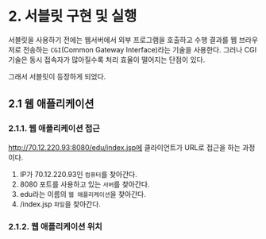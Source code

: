 # 2. 서블릿 구현 및 실행
서블릿을 사용하기 전에는 웹서버에서 외부 프로그램을 호출하고 수행 결과를 웹 브라우저로 전송하는 `CGI`(Common Gateway Interface)라는 기술을 사용한다.
그러나 CGI 기술은 동시 접속자가 많아질수록 처리 효율이 떨어지는 단점이 있다.

그래서 서블릿이 등장하게 되었다.

## 2.1 웹 애플리케이션
### 2.1.1. 웹 애플리케이션 접근
http://70.12.220.93:8080/edu/index.jsp에 클라이언트가 URL로 접근을 하는 과정이다.

1. IP가 70.12.220.93인 `컴퓨터`를 찾아간다.
2. 8080 포트를 사용하고 있는 `서버`를 찾아간다.
3. edu라는 이름의 `웹 애플리케이션`을 찾아간다.
4. /index.jsp `파일`을 찾아간다.

### 2.1.2. 웹 애플리케이션 위치
